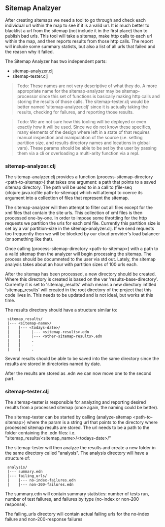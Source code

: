 ## Sitemap Analzyer

After creating sitemaps we need a tool to go through and check each individual url within the map to see if it is a valid url. It is much better to blacklist a url from the sitemap (not include it in the first place) than to publish bad urls. This tool will take a sitemap, make http calls to each url within the map, and then reports results from those http calls. The report will include some summary statists, but also a list of all urls that failed and the reason why it failed.

The Sitemap Analyzer has two independent parts:

* sitemap-analyzer.clj
* sitemap-tester.clj

> Todo: These names are not very descriptive of what they do. A more appropriate name for the sitemap-analyzer may be sitemap-processor since this set of functions is basically making http calls and storing the results of those calls. The sitemap-tester.clj would be better named 'sitemap-analyzer.clj' since it is actually taking the results, checking for failures, and reporting those results.

> Todo: We are not sure how this tooling will be deployed or even exactly how it will be used. Since we do not know these specifics, many elements of the design where left in a state of that requires manual inspection and manipulation of the source (i.e. setting partition size, and results directory names and locations in global vars). These params should be able to be set by the user by passing them via a cli or overloading a multi-arity function via a repl.

### sitemap-analyzer.clj

The sitemap-analyzer.clj provides a function  (process-sitemap-directory \<path-to-sitemap\>) that takes one argument: a path that points to a saved sitemap directory.  The path will be used to in a call to (file-seq (clojure.java.io/file path-to-sitemap) which will attempt to coerce its argument into a collection of files that represent the sitemap. 

The sitemap-analyzer will then attempt to filter out all files except for the xml files that contain the site urls. This collection of xml files is then processed one-by-one. In order to impose some throttling for the http requests we partition the urls for each xml file. Currently this partition size is set by a var partition-size in the sitemap-analyzer.clj. If we send requests too frequently then we will be blocked by our cloud provider's load balancer (or something like that).

Once calling (process-sitemap-directory \<path-to-sitemap\>) with a path to a valid sitemap then the analyzer will begin processing the sitemap. The process should be documneted to the user via std out. Lately, the sitemap analysis takes about an hour with partition sizes of 100 urls each.

After the sitemap has been processed, a new directory should be created. Where this directory is created is based on the var 'results-base-directory'. Currently it is set to 'sitemap_results' which means a new directory intitled 'sitemap_results' will created in the root directory of the project that this code lives in. This needs to be updated and is not ideal, but works at this time.

The results directory should have a structure similar to:
```
 sitemap_results/ 
 |--- <sitemap-name>/
 |    |--- <todays-date>/    
 |    |     |--- <sitemap-results>.edn
 |    |     |--- <other-sitemap-results>.edn
 |    |     .          
 |    |     .
 |    |     .
```
Several results should be able to be saved into the same directory since the results are stored in directories named by date.

After the results are stored as .edn we can now move one to the second part.

### sitemap-tester.clj

The sitemap-tester is responsible for analyzing and reporting desired results from a processed sitemap (once again, the naming could be better). 

The sitemap-tester can be started by calling (analyze-sitemap \<path-to-sitemap\>) where the param <path-to-sitemap> is a string url that points to the directory where processed sitemap results are stored. The url needs to be a path to the folder containing the .edn files: i.e. "sitemap_results/\<sitemap_name\>/\<todays-date\>/"

The sitemap-tester will then analyze the results and create a new folder in the same directory called "analysis". The analysis directory will have a structure of:
```
 analysis/
 |--- summary.edn
 |--- failing_urls/
 |    |--- no-index-failures.edn
 |    |--- non-200-failures.edn
```
The summary.edn will contain summary statistics: number of tests run, number of test failures, and failures by type (no-index or non-200 response).

The failing_urls directory will contain actual failing urls for the no-index failure and non-200-response failures      


